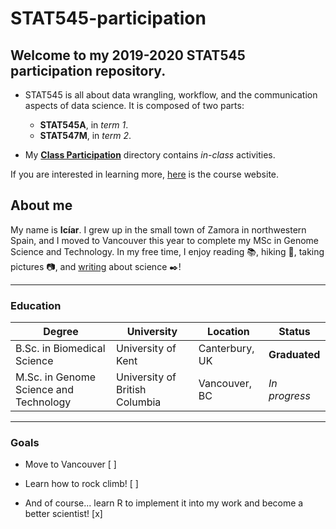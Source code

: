 # STAT545-participation

## Welcome to my **2019-2020** STAT545 participation repository. 

* STAT545 is all about data wrangling, workflow, and the communication aspects of data science. It is composed of two parts: 

  + **STAT545A**, in *term 1*.
  + **STAT547M**, in *term 2*.
  
* My [**Class Participation**](https://github.com/sciclic/STAT545-participation) directory contains *in-class* activities.
  
If you are interested in learning more, [here](https://stat545.stat.ubc.ca/) is the course website.

## About me 

My name is **Icíar**. I grew up in the small town of Zamora in northwestern Spain, and I moved to Vancouver this year to complete my MSc in Genome Science and Technology. In my free time, I enjoy reading :books:, hiking :evergreen_tree:, taking pictures :camera:, and [writing](https://scienceuntangled.wordpress.com/) about science :black_nib:!  

***

### Education

**Degree** | **University** | **Location** | **Status** 
------ | ---------- | -------- | ------
B.Sc. in Biomedical Science | University of Kent | Canterbury, UK | **Graduated**
M.Sc. in Genome Science and Technology | University of British Columbia | Vancouver, BC | *In progress*

***

### Goals

+ Move to Vancouver [ ]

+ Learn how to rock climb! [ ]

+ And of course... learn R to implement it into my work and become a better scientist! [x]

